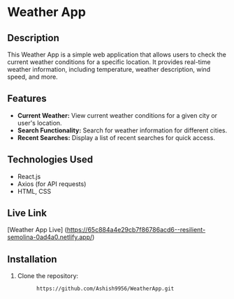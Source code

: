 # Weather App


## Description

This Weather App is a simple web application that allows users to check the current weather conditions for a specific location. It provides real-time weather information, including temperature, weather description, wind speed, and more.

## Features

- **Current Weather:** View current weather conditions for a given city or user's location.
- **Search Functionality:** Search for weather information for different cities.
- **Recent Searches:** Display a list of recent searches for quick access.

## Technologies Used

- React.js
- Axios (for API requests)
- HTML, CSS 

## Live Link

[Weather App Live] (https://65c884a4e29cb7f86786acd6--resilient-semolina-0ad4a0.netlify.app/)

## Installation

1. Clone the repository:

   ```bash
         https://github.com/Ashish9956/WeatherApp.git
